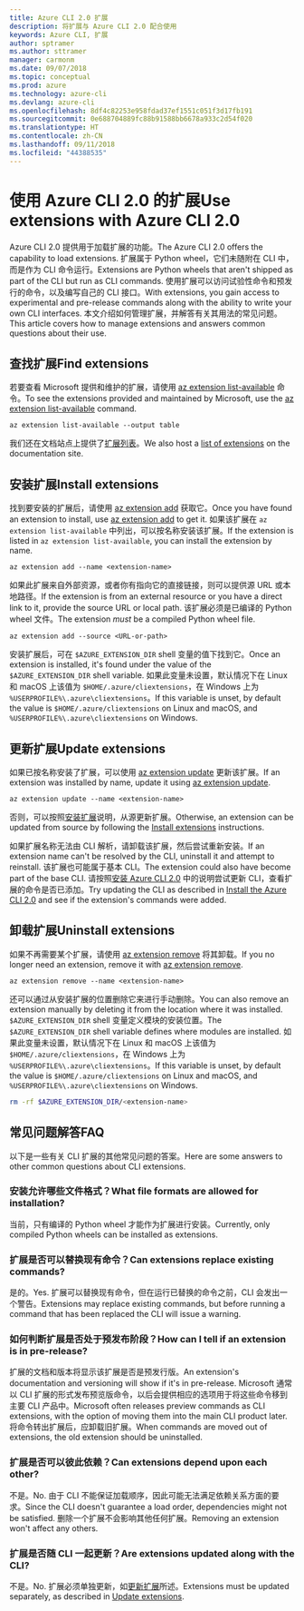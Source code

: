```yaml
---
title: Azure CLI 2.0 扩展
description: 将扩展与 Azure CLI 2.0 配合使用
keywords: Azure CLI, 扩展
author: sptramer
ms.author: sttramer
manager: carmonm
ms.date: 09/07/2018
ms.topic: conceptual
ms.prod: azure
ms.technology: azure-cli
ms.devlang: azure-cli
ms.openlocfilehash: 8df4c82253e958fdad37ef1551c051f3d17fb191
ms.sourcegitcommit: 0e688704889fc88b91588bb6678a933c2d54f020
ms.translationtype: HT
ms.contentlocale: zh-CN
ms.lasthandoff: 09/11/2018
ms.locfileid: "44388535"
---
```

# <a name="use-extensions-with-azure-cli-20"></a><span data-ttu-id="c6406-104">使用 Azure CLI 2.0 的扩展</span><span class="sxs-lookup"><span data-stu-id="c6406-104">Use extensions with Azure CLI 2.0</span></span>

<span data-ttu-id="c6406-105">Azure CLI 2.0 提供用于加载扩展的功能。</span><span class="sxs-lookup"><span data-stu-id="c6406-105">The Azure CLI 2.0 offers the capability to load extensions.</span></span> <span data-ttu-id="c6406-106">扩展属于 Python wheel，它们未随附在 CLI 中，而是作为 CLI 命令运行。</span><span class="sxs-lookup"><span data-stu-id="c6406-106">Extensions are Python wheels that aren't shipped as part of the CLI but run as CLI commands.</span></span>
<span data-ttu-id="c6406-107">使用扩展可以访问试验性命令和预发行的命令，以及编写自己的 CLI 接口。</span><span class="sxs-lookup"><span data-stu-id="c6406-107">With extensions, you gain access to experimental and pre-release commands along with the ability to write your own CLI interfaces.</span></span> <span data-ttu-id="c6406-108">本文介绍如何管理扩展，并解答有关其用法的常见问题。</span><span class="sxs-lookup"><span data-stu-id="c6406-108">This article covers how to manage extensions and answers common questions about their use.</span></span>

## <a name="find-extensions"></a><span data-ttu-id="c6406-109">查找扩展</span><span class="sxs-lookup"><span data-stu-id="c6406-109">Find extensions</span></span>

<span data-ttu-id="c6406-110">若要查看 Microsoft 提供和维护的扩展，请使用 [az extension list-available](/cli/azure/extension#az-extension-list-available) 命令。</span><span class="sxs-lookup"><span data-stu-id="c6406-110">To see the extensions provided and maintained by Microsoft, use the [az extension list-available](/cli/azure/extension#az-extension-list-available) command.</span></span>

```azurecli-interactive
az extension list-available --output table
```

<span data-ttu-id="c6406-111">我们还在文档站点上提供了[扩展列表](azure-cli-extensions-list.md)。</span><span class="sxs-lookup"><span data-stu-id="c6406-111">We also host a [list of extensions](azure-cli-extensions-list.md) on the documentation site.</span></span>

## <a name="install-extensions"></a><span data-ttu-id="c6406-112">安装扩展</span><span class="sxs-lookup"><span data-stu-id="c6406-112">Install extensions</span></span>

<span data-ttu-id="c6406-113">找到要安装的扩展后，请使用 [az extension add](https://docs.microsoft.com/cli/azure/extension#az-extension-add) 获取它。</span><span class="sxs-lookup"><span data-stu-id="c6406-113">Once you have found an extension to install, use [az extension add](https://docs.microsoft.com/cli/azure/extension#az-extension-add) to get it.</span></span> <span data-ttu-id="c6406-114">如果该扩展在 `az extension list-available` 中列出，可以按名称安装该扩展。</span><span class="sxs-lookup"><span data-stu-id="c6406-114">If the extension is listed in `az extension list-available`, you can install the extension by name.</span></span>

```azurecli-interactive
az extension add --name <extension-name>
```

<span data-ttu-id="c6406-115">如果此扩展来自外部资源，或者你有指向它的直接链接，则可以提供源 URL 或本地路径。</span><span class="sxs-lookup"><span data-stu-id="c6406-115">If the extension is from an external resource or you have a direct link to it, provide the source URL or local path.</span></span> <span data-ttu-id="c6406-116">该扩展必须是已编译的 Python wheel 文件。</span><span class="sxs-lookup"><span data-stu-id="c6406-116">The extension _must_ be a compiled Python wheel file.</span></span>

```azurecli-interactive
az extension add --source <URL-or-path>
```

<span data-ttu-id="c6406-117">安装扩展后，可在 `$AZURE_EXTENSION_DIR` shell 变量的值下找到它。</span><span class="sxs-lookup"><span data-stu-id="c6406-117">Once an extension is installed, it's found under the value of the `$AZURE_EXTENSION_DIR` shell variable.</span></span> <span data-ttu-id="c6406-118">如果此变量未设置，默认情况下在 Linux 和 macOS 上该值为 `$HOME/.azure/cliextensions`，在 Windows 上为 `%USERPROFILE%\.azure\cliextensions`。</span><span class="sxs-lookup"><span data-stu-id="c6406-118">If this variable is unset, by default the value is `$HOME/.azure/cliextensions` on Linux and macOS, and `%USERPROFILE%\.azure\cliextensions` on Windows.</span></span>

## <a name="update-extensions"></a><span data-ttu-id="c6406-119">更新扩展</span><span class="sxs-lookup"><span data-stu-id="c6406-119">Update extensions</span></span>

<span data-ttu-id="c6406-120">如果已按名称安装了扩展，可以使用 [az extension update](https://docs.microsoft.com/cli/azure/extension#az-extension-update) 更新该扩展。</span><span class="sxs-lookup"><span data-stu-id="c6406-120">If an extension was installed by name, update it using [az extension update](https://docs.microsoft.com/cli/azure/extension#az-extension-update).</span></span>

```azurecli-interactive
az extension update --name <extension-name>
```

<span data-ttu-id="c6406-121">否则，可以按照[安装扩展](#install-extensions)说明，从源更新扩展。</span><span class="sxs-lookup"><span data-stu-id="c6406-121">Otherwise, an extension can be updated from source by following the [Install extensions](#install-extensions) instructions.</span></span>

<span data-ttu-id="c6406-122">如果扩展名称无法由 CLI 解析，请卸载该扩展，然后尝试重新安装。</span><span class="sxs-lookup"><span data-stu-id="c6406-122">If an extension name can't be resolved by the CLI, uninstall it and attempt to reinstall.</span></span> <span data-ttu-id="c6406-123">该扩展也可能属于基本 CLI。</span><span class="sxs-lookup"><span data-stu-id="c6406-123">The extension could also have become part of the base CLI.</span></span>
<span data-ttu-id="c6406-124">请按照[安装 Azure CLI 2.0](install-azure-cli.md) 中的说明尝试更新 CLI，查看扩展的命令是否已添加。</span><span class="sxs-lookup"><span data-stu-id="c6406-124">Try updating the CLI as described in [Install the Azure CLI 2.0](install-azure-cli.md) and see if the extension's commands were added.</span></span>

## <a name="uninstall-extensions"></a><span data-ttu-id="c6406-125">卸载扩展</span><span class="sxs-lookup"><span data-stu-id="c6406-125">Uninstall extensions</span></span>

<span data-ttu-id="c6406-126">如果不再需要某个扩展，请使用 [az extension remove](https://docs.microsoft.com/cli/azure/extension#az-extension-remove) 将其卸载。</span><span class="sxs-lookup"><span data-stu-id="c6406-126">If you no longer need an extension, remove it with [az extension remove](https://docs.microsoft.com/cli/azure/extension#az-extension-remove).</span></span>

```azurecli-interactive
az extension remove --name <extension-name>
```

<span data-ttu-id="c6406-127">还可以通过从安装扩展的位置删除它来进行手动删除。</span><span class="sxs-lookup"><span data-stu-id="c6406-127">You can also remove an extension manually by deleting it from the location where it was installed.</span></span> <span data-ttu-id="c6406-128">`$AZURE_EXTENSION_DIR` shell 变量定义模块的安装位置。</span><span class="sxs-lookup"><span data-stu-id="c6406-128">The `$AZURE_EXTENSION_DIR` shell variable defines where modules are installed.</span></span>
<span data-ttu-id="c6406-129">如果此变量未设置，默认情况下在 Linux 和 macOS 上该值为 `$HOME/.azure/cliextensions`，在 Windows 上为 `%USERPROFILE%\.azure\cliextensions`。</span><span class="sxs-lookup"><span data-stu-id="c6406-129">If this variable is unset, by default the value is `$HOME/.azure/cliextensions` on Linux and macOS, and `%USERPROFILE%\.azure\cliextensions` on Windows.</span></span>

```bash
rm -rf $AZURE_EXTENSION_DIR/<extension-name>
```

## <a name="faq"></a><span data-ttu-id="c6406-130">常见问题解答</span><span class="sxs-lookup"><span data-stu-id="c6406-130">FAQ</span></span>

<span data-ttu-id="c6406-131">以下是一些有关 CLI 扩展的其他常见问题的答案。</span><span class="sxs-lookup"><span data-stu-id="c6406-131">Here are some answers to other common questions about CLI extensions.</span></span>

### <a name="what-file-formats-are-allowed-for-installation"></a><span data-ttu-id="c6406-132">安装允许哪些文件格式？</span><span class="sxs-lookup"><span data-stu-id="c6406-132">What file formats are allowed for installation?</span></span>

<span data-ttu-id="c6406-133">当前，只有编译的 Python wheel 才能作为扩展进行安装。</span><span class="sxs-lookup"><span data-stu-id="c6406-133">Currently, only compiled Python wheels can be installed as extensions.</span></span>

### <a name="can-extensions-replace-existing-commands"></a><span data-ttu-id="c6406-134">扩展是否可以替换现有命令？</span><span class="sxs-lookup"><span data-stu-id="c6406-134">Can extensions replace existing commands?</span></span>

<span data-ttu-id="c6406-135">是的。</span><span class="sxs-lookup"><span data-stu-id="c6406-135">Yes.</span></span> <span data-ttu-id="c6406-136">扩展可以替换现有命令，但在运行已替换的命令之前，CLI 会发出一个警告。</span><span class="sxs-lookup"><span data-stu-id="c6406-136">Extensions may replace existing commands, but before running a command that has been replaced the CLI will issue a warning.</span></span>

### <a name="how-can-i-tell-if-an-extension-is-in-pre-release"></a><span data-ttu-id="c6406-137">如何判断扩展是否处于预发布阶段？</span><span class="sxs-lookup"><span data-stu-id="c6406-137">How can I tell if an extension is in pre-release?</span></span>

<span data-ttu-id="c6406-138">扩展的文档和版本将显示该扩展是否是预发行版。</span><span class="sxs-lookup"><span data-stu-id="c6406-138">An extension's documentation and versioning will show if it's in pre-release.</span></span> <span data-ttu-id="c6406-139">Microsoft 通常以 CLI 扩展的形式发布预览版命令，以后会提供相应的选项用于将这些命令移到主要 CLI 产品中。</span><span class="sxs-lookup"><span data-stu-id="c6406-139">Microsoft often releases preview commands as CLI extensions, with the option of moving them into the main CLI product later.</span></span> <span data-ttu-id="c6406-140">将命令转出扩展后，应卸载旧扩展。</span><span class="sxs-lookup"><span data-stu-id="c6406-140">When commands are moved out of extensions, the old extension should be uninstalled.</span></span> 

### <a name="can-extensions-depend-upon-each-other"></a><span data-ttu-id="c6406-141">扩展是否可以彼此依赖？</span><span class="sxs-lookup"><span data-stu-id="c6406-141">Can extensions depend upon each other?</span></span>

<span data-ttu-id="c6406-142">不是。</span><span class="sxs-lookup"><span data-stu-id="c6406-142">No.</span></span> <span data-ttu-id="c6406-143">由于 CLI 不能保证加载顺序，因此可能无法满足依赖关系方面的要求。</span><span class="sxs-lookup"><span data-stu-id="c6406-143">Since the CLI doesn't guarantee a load order, dependencies might not be satisfied.</span></span> <span data-ttu-id="c6406-144">删除一个扩展不会影响其他任何扩展。</span><span class="sxs-lookup"><span data-stu-id="c6406-144">Removing an extension won't affect any others.</span></span>

### <a name="are-extensions-updated-along-with-the-cli"></a><span data-ttu-id="c6406-145">扩展是否随 CLI 一起更新？</span><span class="sxs-lookup"><span data-stu-id="c6406-145">Are extensions updated along with the CLI?</span></span>

<span data-ttu-id="c6406-146">不是。</span><span class="sxs-lookup"><span data-stu-id="c6406-146">No.</span></span> <span data-ttu-id="c6406-147">扩展必须单独更新，如[更新扩展](#update-extensions)所述。</span><span class="sxs-lookup"><span data-stu-id="c6406-147">Extensions must be updated separately, as described in [Update extensions](#update-extensions).</span></span>
